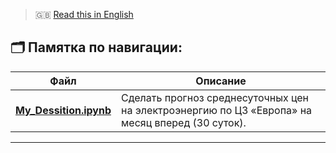 > 🇬🇧 [Read this in English](README_EN.md)


## 🗂️ Памятка по навигации:

| Файл | Описание |
|------|-----------|
| **[My_Dessition.ipynb](My_Dessition.ipynb)** | Сделать прогноз среднесуточных цен на электроэнергию по ЦЗ «Европа» на месяц вперед (30 суток). |

---